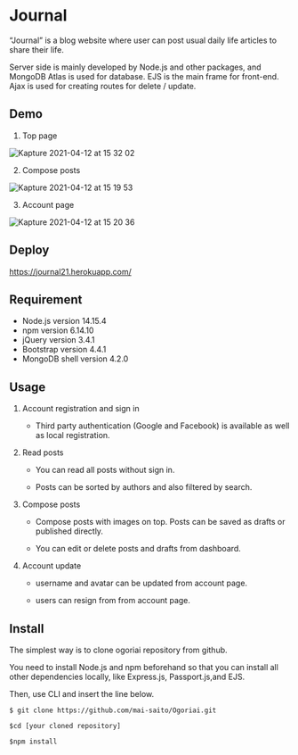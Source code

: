 Journal
=================

“Journal” is a blog website where user can post usual daily life articles to share their life.

Server side is mainly developed by Node.js and other packages, and MongoDB Atlas is used for database. EJS is the main frame for front-end. Ajax is used for creating routes for delete / update.


## Demo

1. Top page

![Kapture 2021-04-12 at 15 32 02](https://user-images.githubusercontent.com/50275402/114350547-4cc73e80-9ba4-11eb-8124-691988e28968.gif)

2. Compose posts

![Kapture 2021-04-12 at 15 19 53](https://user-images.githubusercontent.com/50275402/114349813-5603db80-9ba3-11eb-8cd0-49e5c708d854.gif)

3. Account page

![Kapture 2021-04-12 at 15 20 36](https://user-images.githubusercontent.com/50275402/114350082-b09d3780-9ba3-11eb-9eea-329455d8a43b.gif)

## Deploy

https://journal21.herokuapp.com/

## Requirement

* Node.js version 14.15.4
* npm version 6.14.10
* jQuery version 3.4.1  
* Bootstrap version 4.4.1
* MongoDB shell version 4.2.0

## Usage

1. Account registration and sign in

	* Third party authentication (Google and Facebook) is available as well as local registration.

2. Read posts

	* You can read all posts without sign in.
  
	* Posts can be sorted by authors and also filtered by search.

3. Compose posts

    * Compose posts with images on top. Posts can be saved as drafts or published directly.
  
    * You can edit or delete posts and drafts from dashboard.
    
4. Account update
  
   * username and avatar can be updated from account page.
  
   * users can resign from from account page.
	
## Install

  The simplest way is to clone ogoriai repository from github. 
	
  You need to install Node.js and npm beforehand so that you can install all other dependencies locally, like Express.js, Passport.js,and EJS.
  
  Then, use CLI and insert the line below.

```
$ git clone https://github.com/mai-saito/Ogoriai.git

$cd [your cloned repository]

$npm install
```

